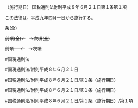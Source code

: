 （施行期日）
国税通則法附則平成８年６月２１日第１条第１項

この法律は、平成九年四月一日から施行する。

[条(全)](国税通則法＿＿＿＿附則平成８年６月２１日第１条_.md)

~~前項(全)←~~　~~→次項(全)~~

~~前項 　 ←~~　~~→次項~~



#国税通則法

#国税通則法/附則平成８年６月２１日

#国税通則法/附則平成８年６月２１日/第１条（施行期日）

#国税通則法/附則平成８年６月２１日/第１条（施行期日）

#国税通則法/附則平成８年６月２１日/第１条（施行期日）/第１項

